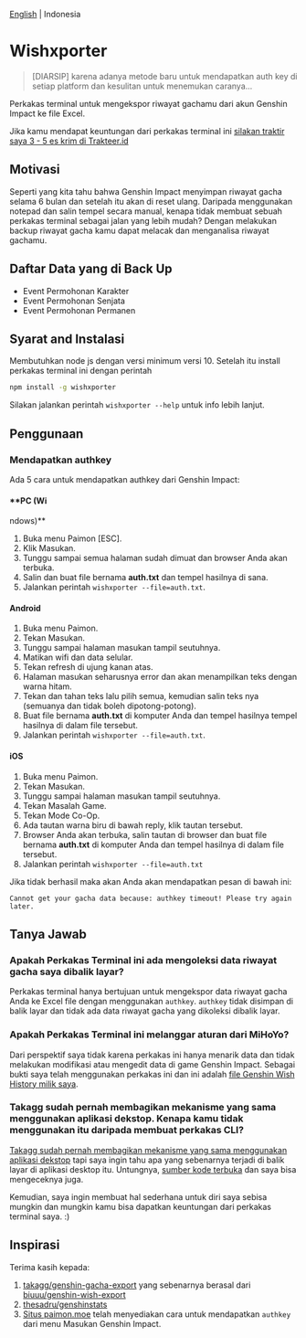 [English](/README.en-US.md) | Indonesia


# Wishxporter

> [DIARSIP] karena adanya metode baru untuk mendapatkan auth key di setiap platform dan kesulitan untuk menemukan caranya...

Perkakas terminal untuk mengekspor riwayat gachamu dari akun Genshin Impact ke file Excel.

Jika kamu mendapat keuntungan dari perkakas terminal ini [silakan traktir saya 3 - 5 es krim di Trakteer.id](https://trakteer.id/satyakresna)

## Motivasi

Seperti yang kita tahu bahwa Genshin Impact menyimpan riwayat gacha selama 6 bulan dan setelah itu akan di reset ulang. Daripada menggunakan notepad dan salin tempel secara manual, kenapa tidak membuat sebuah perkakas terminal sebagai jalan yang lebih mudah? Dengan melakukan backup riwayat gacha kamu dapat melacak dan menganalisa riwayat gachamu.

## Daftar Data yang di Back Up

- Event Permohonan Karakter
- Event Permohonan Senjata
- Event Permohonan Permanen

## Syarat and Instalasi

Membutuhkan node js dengan versi minimum versi 10. Setelah itu install perkakas terminal ini dengan perintah

```bash
npm install -g wishxporter
```

Silakan jalankan perintah `wishxporter --help` untuk info lebih lanjut.

## Penggunaan

### Mendapatkan authkey

Ada 5 cara untuk mendapatkan authkey dari Genshin Impact:

#### **PC (Wi
ndows)**

1. Buka menu Paimon [ESC].
2. Klik Masukan.
3. Tunggu sampai semua halaman sudah dimuat dan browser Anda akan terbuka.
4. Salin dan buat file bernama **auth.txt** dan tempel hasilnya di sana.
5. Jalankan perintah `wishxporter --file=auth.txt`.

#### **Android**

1. Buka menu Paimon.
2. Tekan Masukan.
3. Tunggu sampai halaman masukan tampil seutuhnya.
4. Matikan wifi dan data selular.
5. Tekan refresh di ujung kanan atas.
6. Halaman masukan seharusnya error dan akan menampilkan teks dengan warna hitam.
7. Tekan dan tahan teks lalu pilih semua, kemudian salin teks nya (semuanya dan tidak boleh dipotong-potong).
8. Buat file bernama **auth.txt** di komputer Anda dan tempel hasilnya tempel hasilnya di dalam file tersebut.
9. Jalankan perintah `wishxporter --file=auth.txt`.

#### **iOS**

1. Buka menu Paimon.
2. Tekan Masukan.
3. Tunggu sampai halaman masukan tampil seutuhnya.
4. Tekan Masalah Game.
5. Tekan Mode Co-Op.
6. Ada tautan warna biru di bawah reply, klik tautan tersebut.
7. Browser Anda akan terbuka, salin tautan di browser dan buat file bernama **auth.txt** di komputer Anda dan tempel hasilnya di dalam file tersebut.
8. Jalankan perintah `wishxporter --file=auth.txt`

Jika tidak berhasil maka akan Anda akan mendapatkan pesan di bawah ini:

`Cannot get your gacha data because: authkey timeout! Please try again later.`

## Tanya Jawab

### Apakah Perkakas Terminal ini ada mengoleksi data riwayat gacha saya dibalik layar?

Perkakas terminal hanya bertujuan untuk mengekspor data riwayat gacha Anda ke Excel file dengan menggunakan `authkey`. `authkey` tidak disimpan di balik layar dan tidak ada data riwayat gacha yang dikoleksi dibalik layar.

### Apakah Perkakas Terminal ini melanggar aturan dari MiHoYo?

Dari perspektif saya tidak karena perkakas ini hanya menarik data dan tidak melakukan modifikasi atau mengedit data di game Genshin Impact. Sebagai bukti saya telah menggunakan perkakas ini dan ini adalah [file Genshin Wish History milik saya](https://drive.google.com/file/d/1Ny5LRSx4KjuarU6Dvn2S4mv2G9xYsn9O/view?usp=sharing).

### Takagg sudah pernah membagikan mekanisme yang sama menggunakan aplikasi dekstop. Kenapa kamu tidak menggunakan itu daripada membuat perkakas CLI?

[Takagg sudah pernah membagikan mekanisme yang sama menggunakan aplikasi dekstop](https://www.youtube.com/watch?v=EiW5-TwOOtI) tapi saya ingin tahu apa yang sebenarnya terjadi di balik layar di aplikasi desktop itu. Untungnya, [sumber kode terbuka](https://github.com/takagg/genshin-gacha-export) dan saya bisa mengeceknya juga.

Kemudian, saya ingin membuat hal sederhana untuk diri saya sebisa mungkin dan mungkin kamu bisa dapatkan keuntungan dari perkakas terminal saya. :)

## Inspirasi

Terima kasih kepada:

1. [takagg/genshin-gacha-export](https://github.com/takagg/genshin-gacha-export) yang sebenarnya berasal dari [biuuu/genshin-wish-export](https://github.com/biuuu/genshin-wish-export) 
2. [thesadru/genshinstats](https://github.com/thesadru/genshinstats)
3. [Situs paimon.moe](https://paimon.moe/wish) telah menyediakan cara untuk mendapatkan `authkey` dari menu Masukan Genshin Impact.
